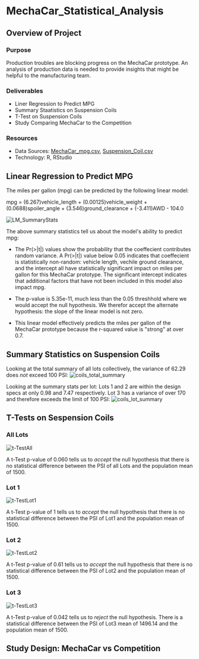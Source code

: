 # MechaCar_Statistical_Analysis

## Overview of Project

### Purpose
Production troubles are blocking progress on the MechaCar prototype. An analysis of  production data is needed to provide insights that might be helpful to the manufacturing team. 

### Deliverables
 - Liner Regression to Predict MPG
 - Summary Staatistics on Suspension Coils
 - T-Test on Suspension Coils
 - Study Comparing MechaCar to the Competition
 
### Resources
 - Data Sources: [MechaCar_mpg.csv](https://github.com/aberloro/MechaCar_Statistical_Analysis/blob/main/MechaCar_mpg.csv), [Suspension_Coil.csv](https://github.com/aberloro/MechaCar_Statistical_Analysis/blob/main/Suspension_Coil.csv)
 - Technology: R, RStudio

## Linear Regression to Predict MPG
 The miles per gallon (mpg) can be predicted by the following linear model:

 mpg =  (6.267)vehicle_length + (0.00125)vehicle_weight + (0.0688)spoiler_angle + (3.546)ground_clearance + (-3.411)AWD - 104.0

![LM_SummaryStats](https://user-images.githubusercontent.com/93740725/162118389-17e9f4bf-b6d1-4fe3-87f1-c6b9e1ba8c68.png)

The above summary statistics tell us about the model's ability to predict mpg:
 - The Pr(>|t|) values show the probability that the coeffecient contributes random variance.  A Pr(>|t|) value below 0.05 indicates that coeffecient is statistically non-random: vehicle length, vechile ground clearance, and the intercept all have statistically significant impact on miles per gallon for this MechaCar prototype.  The significant intercept indicates that additional factors that have not been included in this model also impact mpg. 

 - The p-value is 5.35e-11, much less than the 0.05 threshhold where we would accept the null hypothesis. We therefor accept the alternate hypothesis: the slope of the linear model is not zero. 

 - This linear model effectively predicts the miles per gallon of the MechaCar prototype because the r-squared value is "strong" at over 0.7.  

## Summary Statistics on Suspension Coils

Looking at the total summary of all lots collectively, the variance of 62.29 does *not* exceed 100 PSI:
![coils_total_summary](https://user-images.githubusercontent.com/93740725/162118430-7ae3defa-a472-4175-8535-048c589fe6b5.png)


Looking at the summary stats per lot: Lots 1 and 2 are within the design specs at only 0.98 and 7.47 respectively.  Lot 3 has a variance of over 170 and therefore exceeds the limit of 100 PSI:
![coils_lot_summary](https://user-images.githubusercontent.com/93740725/162118456-edf28509-ba26-4be0-9eda-7b11f5b46f8a.png)


## T-Tests on Sespension Coils

### All Lots
![t-TestAll](https://user-images.githubusercontent.com/93740725/162118472-43fc3a7d-a730-4430-98e7-8d8db69c38cc.png)

A t-Test p-value of 0.060 tells us to *accept* the null hypothesis that there is no statistical difference between the PSI of all Lots and the population mean of 1500.  

### Lot 1
![t-TestLot1](https://user-images.githubusercontent.com/93740725/162118495-79de9fc3-fad7-43f6-8fe2-49cc5372eafa.png)

A t-Test p-value of 1 tells us to *accept* the null hypothesis that there is no statistical difference between the PSI of Lot1 and the population mean of 1500. 

### Lot 2
![t-TestLot2](https://user-images.githubusercontent.com/93740725/162118530-a39ecc0c-e6d9-48c0-b757-2c8c392e2603.png)

A t-Test p-value of 0.61 tells us to *accept* the null hypothesis that there is no statistical difference between the PSI of Lot2 and the population mean of 1500. 

### Lot 3
![t-TestLot3](https://user-images.githubusercontent.com/93740725/162118558-7a3c6986-e343-4ab9-9d51-3bfb6961f462.png)

A t-Test p-value of 0.042 tells us to *reject* the null hypothesis.  There is a statistical difference between the PSI of Lot3 mean of 1496.14 and the population mean of 1500. 


## Study Design: MechaCar vs Competition

